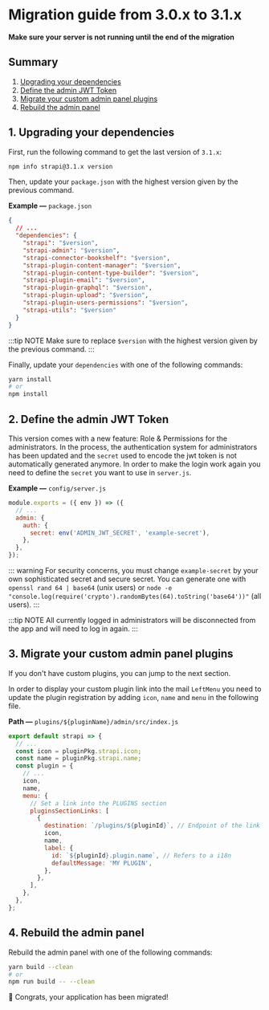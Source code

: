 # Migration guide from 3.0.x to 3.1.x

**Make sure your server is not running until the end of the migration**

## Summary

1. [Upgrading your dependencies](#_1-upgrading-your-dependencies)
2. [Define the admin JWT Token](#_2-define-the-admin-jwt-token)
3. [Migrate your custom admin panel plugins](#_3-migrate-your-custom-admin-panel-plugins)
4. [Rebuild the admin panel](#_4-rebuild-the-admin-panel)

## 1. Upgrading your dependencies

First, run the following command to get the last version of `3.1.x`:

```bash
npm info strapi@3.1.x version
```

Then, update your `package.json` with the highest version given by the previous command.

**Example —** `package.json`

```json
{
  // ...
  "dependencies": {
    "strapi": "$version",
    "strapi-admin": "$version",
    "strapi-connector-bookshelf": "$version",
    "strapi-plugin-content-manager": "$version",
    "strapi-plugin-content-type-builder": "$version",
    "strapi-plugin-email": "$version",
    "strapi-plugin-graphql": "$version",
    "strapi-plugin-upload": "$version",
    "strapi-plugin-users-permissions": "$version",
    "strapi-utils": "$version"
  }
}
```

:::tip NOTE
Make sure to replace `$version` with the highest version given by the previous command.
:::

Finally, update your `dependencies` with one of the following commands:

```bash
yarn install
# or
npm install
```

## 2. Define the admin JWT Token

This version comes with a new feature: Role & Permissions for the administrators. In the process, the authentication system for administrators has been updated and the `secret` used to encode the jwt token is not automatically generated anymore.
In order to make the login work again you need to define the `secret` you want to use in `server.js`.

**Example —** `config/server.js`

```js
module.exports = ({ env }) => ({
  // ...
  admin: {
    auth: {
      secret: env('ADMIN_JWT_SECRET', 'example-secret'),
    },
  },
});
```

::: warning
For security concerns, you must change `example-secret` by your own sophisticated secret and secure secret.
You can generate one with `openssl rand 64 | base64` (unix users) or `node -e "console.log(require('crypto').randomBytes(64).toString('base64'))"` (all users).
:::

:::tip NOTE
All currently logged in administrators will be disconnected from the app and will need to log in again.
:::

## 3. Migrate your custom admin panel plugins

If you don't have custom plugins, you can jump to the next section.

In order to display your custom plugin link into the mail `LeftMenu` you need to update the plugin registration by adding `icon`, `name` and `menu` in the following file.

**Path —** `plugins/${pluginName}/admin/src/index.js`

```js
export default strapi => {
  // ...
  const icon = pluginPkg.strapi.icon;
  const name = pluginPkg.strapi.name;
  const plugin = {
    // ...
    icon,
    name,
    menu: {
      // Set a link into the PLUGINS section
      pluginsSectionLinks: [
        {
          destination: `/plugins/${pluginId}`, // Endpoint of the link
          icon,
          name,
          label: {
            id: `${pluginId}.plugin.name`, // Refers to a i18n
            defaultMessage: 'MY PLUGIN',
          },
        },
      ],
    },
  },
};
```

## 4. Rebuild the admin panel

Rebuild the admin panel with one of the following commands:

```bash
yarn build --clean
# or
npm run build -- --clean
```

🎉 Congrats, your application has been migrated!
